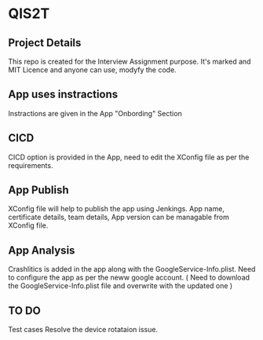 # QIS2T

## Project Details

This repo is created for the Interview Assignment purpose. It's marked and MIT Licence and anyone can use, modyfy the code.

## App uses instractions
Instractions are given in the App "Onbording" Section

## CICD
CICD option is provided in the App, need to edit the XConfig file as per the requirements. 

## App Publish
XConfig file will help to publish the app using Jenkings. App name, certificate details, team details, App version can be managable from XConfig file.

## App Analysis 
Crashlitics is added in the app along with the GoogleService-Info.plist. Need to configure the app as per the neww google account. ( Need to download the GoogleService-Info.plist file and overwrite with the updated one )

## TO DO
Test cases
Resolve the device rotataion issue.
